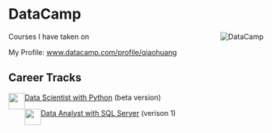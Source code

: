 # DataCamp

Courses I have taken on <a href="https://www.datacamp.com"><img style="float: right;" src="https://theme.zdassets.com/theme_assets/2227047/1318efa03fa9baf5c9c3acce4d29ad2f3424d9b5.png" alt="DataCamp"></a>

My Profile: www.datacamp.com/profile/qiaohuang

## Career Tracks

<img style="float: left;" src="https://cdn.datacamp.com/main-app/assets/icons/python-icon-3dec8cb4af60f21e00b4256dfcdd472d0db00490cba7f22a1a9837087fbcd9d9.svg" width="32"> [Data Scientist with Python](https://github.com/qiaohuang/DataCamp/tree/main/Data%20Scientist%20with%20Python) (beta version)

<img style="float: left;" src="https://cdn.datacamp.com/main-app/assets/icons/sql-icon-f75e1f7f113a61500f3b657846edd8893a23206c230af18adbbf99440d9116b6.svg" width="32"> [Data Analyst with SQL Server](https://github.com/qiaohuang/DataCamp/tree/main/Data%20Analyst%20with%20SQL%20Server) (verison 1)
